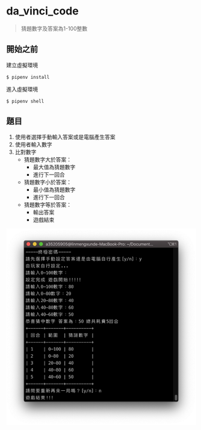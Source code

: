 # da_vinci_code

> 猜題數字及答案為1-100整數

## 開始之前

建立虛擬環境
```shell
$ pipenv install
```

進入虛擬環境
```shell
$ pipenv shell
```

## 題目

1. 使用者選擇手動輸入答案或是電腦產生答案
2. 使用者輸入數字
3. 比對數字
    - 猜題數字大於答案：
        - 最大值為猜題數字
        - 進行下一回合
    - 猜題數字小於答案：
        - 最小值為猜題數字
        - 進行下一回合
    - 猜題數字等於答案：
        - 輸出答案
        - 遊戲結束
        
![result](./result.png)
